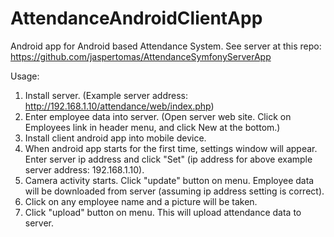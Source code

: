 # AttendanceAndroidClientApp
Android app for Android based Attendance System. See server at this repo: https://github.com/jaspertomas/AttendanceSymfonyServerApp 

Usage: 
1. Install server. (Example server address: http://192.168.1.10/attendance/web/index.php)
2. Enter employee data into server. (Open server web site. Click on Employees link in header menu, and click New at the bottom.)
3. Install client android app into mobile device. 
4. When android app starts for the first time, settings window will appear. Enter server ip address and click "Set" (ip address for above example server address: 192.168.1.10). 
5. Camera activity starts. Click "update" button on menu. Employee data will be downloaded from server (assuming ip address setting is correct). 
6. Click on any employee name and a picture will be taken. 
7. Click "upload" button on menu. This will upload attendance data to server.

